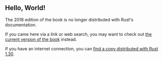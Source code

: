 ## Hello, World!

The 2018 edition of the book is no longer distributed with Rust's documentation.

If you came here via a link or web search, you may want to check out [the current
version of the book](../ch01-02-hello-world.html) instead.

If you have an internet connection, you can [find a copy distributed with
Rust
1.30](https://doc.rust-lang.org/1.30.0/book/2018-edition/ch01-02-hello-world.html).